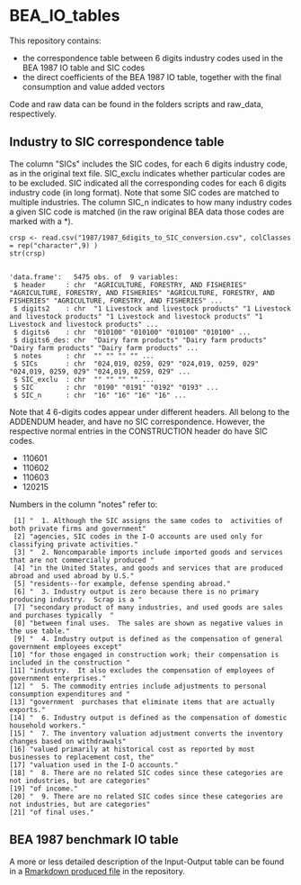 # BEA_IO_tables

This repository contains:

* the correspondence table between 6 digits industry codes used in the BEA 1987 IO table and SIC codes
* the direct coefficients of the BEA 1987 IO table, together with the final consumption and value added vectors

Code and raw data can be found in the folders scripts and raw_data, respectively.

## Industry to SIC correspondence table

The column "SICs" includes the SIC codes, for each 6 digits industry code, as in the original text file. SIC_exclu indicates whether particular codes are to be excluded. SIC indicated all the corresponding codes for each 6 digits industry code (in long format). Note that some SIC codes are matched to multiple industries. The column SIC_n indicates to how many industry codes a given SIC code is matched (in the raw original BEA data those codes are marked with a *).


```{r}
crsp <- read.csv("1987/1987_6digits_to_SIC_conversion.csv", colClasses = rep("character",9) )
str(crsp)


'data.frame':	5475 obs. of  9 variables:
 $ header     : chr  "AGRICULTURE, FORESTRY, AND FISHERIES" "AGRICULTURE, FORESTRY, AND FISHERIES" "AGRICULTURE, FORESTRY, AND FISHERIES" "AGRICULTURE, FORESTRY, AND FISHERIES" ...
 $ digits2    : chr  "1 Livestock and livestock products" "1 Livestock and livestock products" "1 Livestock and livestock products" "1 Livestock and livestock products" ...
 $ digits6    : chr  "010100" "010100" "010100" "010100" ...
 $ digits6_des: chr  "Dairy farm products" "Dairy farm products" "Dairy farm products" "Dairy farm products" ...
 $ notes      : chr  "" "" "" "" ...
 $ SICs       : chr  "024,019, 0259, 029" "024,019, 0259, 029" "024,019, 0259, 029" "024,019, 0259, 029" ...
 $ SIC_exclu  : chr  "" "" "" "" ...
 $ SIC        : chr  "0190" "0191" "0192" "0193" ...
 $ SIC_n      : chr  "16" "16" "16" "16" ...
```

Note that 4  6-digits codes appear under different headers. All belong to the ADDENDUM header, and have no SIC correspondence. However, the respective normal entries in the CONSTRUCTION header do have SIC codes.

* 110601
* 110602
* 110603
* 120215


Numbers in the column "notes" refer to:

```
 [1] "  1. Although the SIC assigns the same codes to  activities of both private firms and government"  
 [2] "agencies, SIC codes in the I-O accounts are used only for classifying private activities."         
 [3] "  2. Noncomparable imports include imported goods and services that are not commercially produced "
 [4] "in the United States, and goods and services that are produced abroad and used abroad by U.S."     
 [5] "residents--for example, defense spending abroad."                                                  
 [6] "  3. Industry output is zero because there is no primary producing industry.  Scrap is a "         
 [7] "secondary product of many industries, and used goods are sales and purchases typically  "          
 [8] "between final uses.  The sales are shown as negative values in the use table."                     
 [9] "  4. Industry output is defined as the compensation of general government employees except"        
[10] "for those engaged in construction work; their compensation is included in the construction "       
[11] "industry.  It also excludes the compensation of employees of government enterprises."              
[12] "  5. The commodity entries include adjustments to personal consumption expenditures and "          
[13] "government  purchases that eliminate items that are actually exports."                             
[14] "  6. Industry output is defined as the compensation of domestic household workers."                
[15] "  7. The inventory valuation adjustment converts the inventory changes based on withdrawals"       
[16] "valued primarily at historical cost as reported by most businesses to replacement cost, the"       
[17] "valuation used in the I-O accounts."                                                               
[18] "  8. There are no related SIC codes since these categories are not industries, but are categories" 
[19] "of income."                                                                                        
[20] "  9. There are no related SIC codes since these categories are not industries, but are categories" 
[21] "of final uses." 
```

## BEA 1987 benchmark IO table

A more or less detailed description of the Input-Output table can be found in a [Rmarkdown produced file](explore_IO_table.html) in the repository.


